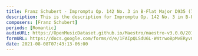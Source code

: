 ```yaml
---
title: Franz Schubert - Impromptu Op. 142 No. 3 in B-Flat Major D935 (7)
description: This is the description for Impromptu Op. 142 No. 3 in B-Flat Major D935 by Franz Schubert
composers: [Franz Schubert]
periods: [Romantic]
audioURL: https://OpenMusicDataset.github.io/Maestro/maestro-v3.0.0/2011/MIDI-Unprocessed_06_R2_2011_MID--AUDIO_R2-D2_06_Track06_wav.midi
formURL: https://docs.google.com/forms/d/e/1FAIpQLSdU6L-W4trwoBpMvERyv0jYa593NxRUJh729Uj0kAEhLdR7Jg/viewform
date: 2021-08-08T07:43:13-06:00
---
```

